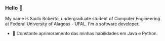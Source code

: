 ### Hello 👋




My name is Saulo Roberto, undergraduate student of Computer Engineering at Federal University of Alagoas - UFAL. I'm a software developer. 

- 📖 Constante aprimoramento das minhas habilidades em Java e Python.

